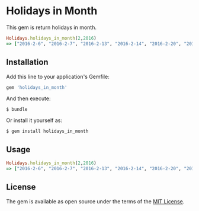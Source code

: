 # Holidays in Month

This gem is return holidays in month.

```ruby
Holidays.holidays_in_month(2,2016)
=> ["2016-2-6", "2016-2-7", "2016-2-13", "2016-2-14", "2016-2-20", "2016-2-21", "2016-2-27", "2016-2-28"]
```

## Installation

Add this line to your application's Gemfile:

```ruby
gem 'holidays_in_month'
```

And then execute:

    $ bundle

Or install it yourself as:

    $ gem install holidays_in_month

## Usage

```ruby
Holidays.holidays_in_month(2,2016)
=> ["2016-2-6", "2016-2-7", "2016-2-13", "2016-2-14", "2016-2-20", "2016-2-21", "2016-2-27", "2016-2-28"]
```

## License

The gem is available as open source under the terms of the [MIT License](http://opensource.org/licenses/MIT).
